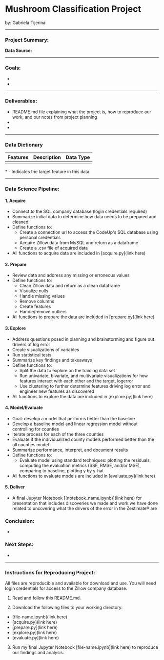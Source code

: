 # Mushroom Classification Project
by: Gabriela Tijerina 
****

### Project Summary:




**Data Source:** 
****

### Goals:
* 
* 
**** 

### Deliverables:
* README.md file explaining what the project is, how to reproduce our work, and our notes from project planning
* 
* 
**** 

### Data Dictionary

| Features | Description | Data Type |
|---------|-------------|-----------|
|  |  |  |


\* - Indicates the target feature in this data
***


### Data Science Pipeline:

#### 1. Acquire
- Connect to the SQL company database (login credentials required)
- Summarize initial data to determine how data needs to be prepared and cleaned 
- Define functions to:
    - Create a connection url to access the CodeUp's SQL database using personal credentials
    - Acquire Zillow data from MySQL and return as a dataframe
    - Create a .csv file of acquired data 
- All functions to acquire data are included in [acquire.py](link here)

#### 2. Prepare
- Review data and address any missing or erroneous values 
- Define functions to:
    - Clean Zillow data and return as a clean dataframe 
    - Visualize nulls 
    - Handle missing values 
    - Remove columns 
    - Create features 
    - Handle/remove outliers 
- All functions to prepare the data are included in [prepare.py](link here)

#### 3. Explore
- Address questions posed in planning and brainstorming and figure out drivers of log error
- Create visualizations of variables 
- Run statistical tests 
- Summarize key findings and takeaways
- Define functions to:
    - Split the data to explore on the training data set
    - Run univariate, bivariate, and multivariate visualizations for how features interact with each other and the target, logerror
    - Use clustering to further determine features driving log error and engineer new features as discovered
- All functions to explore the data are included in [explore.py](link here)

#### 4. Model/Evaluate
- Goal: develop a model that performs better than the baseline
- Develop a baseline model and linear regression model without controlling for counties
- Iterate process for each of the three counties
- Evaluate if the individualized county models performed better than the all counties model
- Summarize performance, interpret, and document results
- Define functions to:
    - Evaluate model using standard techniques: plotting the residuals, computing the evaluation metrics (SSE, RMSE, and/or MSE), comparing to baseline, plotting y by y-hat
- All functions to evaluate models are included in [evaluate.py](link here)

#### 5. Deliver
- A final Jupyter Notebook [(notebook_name.ipynb)](link here) for presentation that includes discoveries we made and work we have done related to uncovering what the drivers of the error in the Zestimate® are 

### Conclusion:
-  

### Next Steps: 
- 

****

### Instructions for Reproducing Project:  
All files are reproducible and available for download and use. You will need login credentials for access to the Zillow company database.

1.  Read and follow this README.md. 

2.  Download the following files to your working directory:  
 - [file-name.ipynb](link here)
 - [acquire.py](link here)
 - [prepare.py](link here)
 - [explore.py](link here)
 - [evaluate.py](link here)
  

3. Run my final Jupyter Notebook [file-name.ipynb](link here) to reproduce our findings and analysis. 